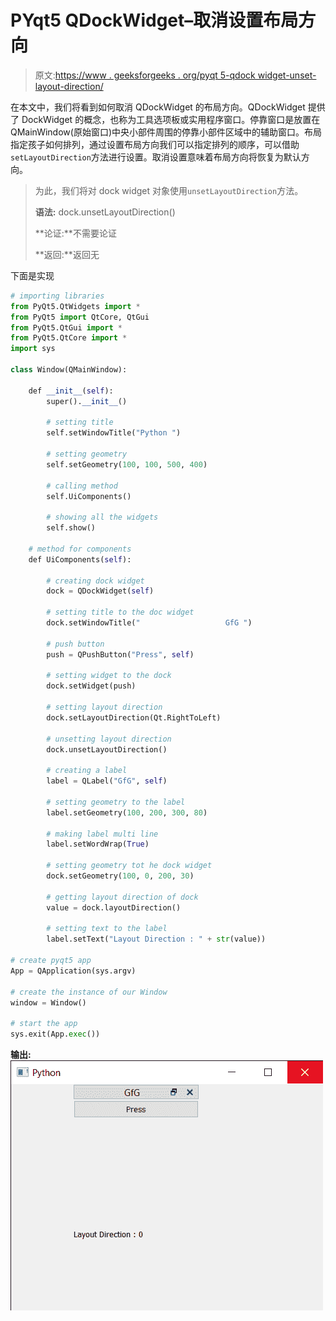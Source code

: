 # PYqt5 QDockWidget–取消设置布局方向

> 原文:[https://www . geeksforgeeks . org/pyqt 5-qdock widget-unset-layout-direction/](https://www.geeksforgeeks.org/pyqt5-qdockwidget-unsetting-layout-direction/)

在本文中，我们将看到如何取消 QDockWidget 的布局方向。QDockWidget 提供了 DockWidget 的概念，也称为工具选项板或实用程序窗口。停靠窗口是放置在 QMainWindow(原始窗口)中央小部件周围的停靠小部件区域中的辅助窗口。布局指定孩子如何排列，通过设置布局方向我们可以指定排列的顺序，可以借助`setLayoutDirection`方法进行设置。取消设置意味着布局方向将恢复为默认方向。

> 为此，我们将对 dock widget 对象使用`unsetLayoutDirection`方法。
> 
> **语法:** dock.unsetLayoutDirection()
> 
> **论证:**不需要论证
> 
> **返回:**返回无

下面是实现

```py
# importing libraries
from PyQt5.QtWidgets import * 
from PyQt5 import QtCore, QtGui
from PyQt5.QtGui import * 
from PyQt5.QtCore import * 
import sys

class Window(QMainWindow):

    def __init__(self):
        super().__init__()

        # setting title
        self.setWindowTitle("Python ")

        # setting geometry
        self.setGeometry(100, 100, 500, 400)

        # calling method
        self.UiComponents()

        # showing all the widgets
        self.show()

    # method for components
    def UiComponents(self):

        # creating dock widget
        dock = QDockWidget(self)

        # setting title to the doc widget
        dock.setWindowTitle("                   GfG ")

        # push button
        push = QPushButton("Press", self)

        # setting widget to the dock
        dock.setWidget(push)

        # setting layout direction
        dock.setLayoutDirection(Qt.RightToLeft)

        # unsetting layout direction
        dock.unsetLayoutDirection()

        # creating a label
        label = QLabel("GfG", self)

        # setting geometry to the label
        label.setGeometry(100, 200, 300, 80)

        # making label multi line
        label.setWordWrap(True)

        # setting geometry tot he dock widget
        dock.setGeometry(100, 0, 200, 30)

        # getting layout direction of dock
        value = dock.layoutDirection()

        # setting text to the label
        label.setText("Layout Direction : " + str(value))

# create pyqt5 app
App = QApplication(sys.argv)

# create the instance of our Window
window = Window()

# start the app
sys.exit(App.exec())
```

**输出:**
![](img/60be91911a25304c6d5fdf8a36b93aad.png)
